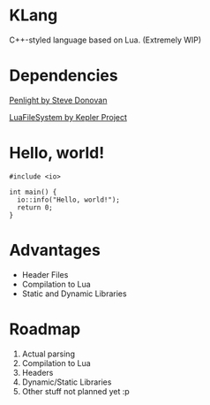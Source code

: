 # KLang
  C++-styled language based on Lua. (Extremely WIP)

# Dependencies

  [Penlight by Steve Donovan](https://github.com/stevedonovan/penlight)
  
  [LuaFileSystem by Kepler Project](https://github.com/KeplerProject/LuaFileSystem)

# Hello, world!

  ```
  #include <io>
  
  int main() {
    io::info("Hello, world!");
    return 0;
  }
  ```

# Advantages

  - Header Files
  - Compilation to Lua
  - Static and Dynamic Libraries

# Roadmap

  1. Actual parsing
  2. Compilation to Lua
  3. Headers
  4. Dynamic/Static Libraries
  5. Other stuff not planned yet :p
